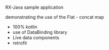 RX-Java sample application 

demonstrating the use of the Flat - concat map 

- 100% kotlin
- use of DataBinding library
- Live data components
- retrofit 
 
